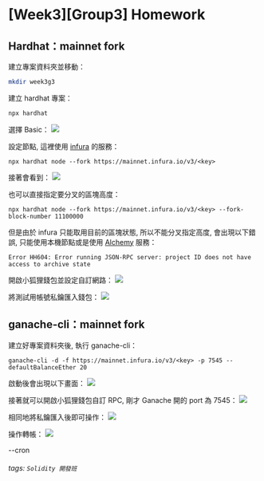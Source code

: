 # [Week3][Group3] Homework

## Hardhat：mainnet fork
建立專案資料夾並移動：
```sh
mkdir week3g3
```
建立 hardhat 專案：
```sh
npx hardhat
```
選擇 Basic：
![](https://i.imgur.com/hcyGWOz.png)


設定節點, 這裡使用 [infura](https://infura.io/) 的服務：
```
npx hardhat node --fork https://mainnet.infura.io/v3/<key>
```

接著會看到：
![](https://i.imgur.com/UNijGHk.png)


也可以直接指定要分叉的區塊高度：
```
npx hardhat node --fork https://mainnet.infura.io/v3/<key> --fork-block-number 11100000
```

但是由於 infura 只能取用目前的區塊狀態, 所以不能分叉指定高度, 會出現以下錯誤, 只能使用本機節點或是使用 [Alchemy](https://www.alchemy.com/) 服務：
```
Error HH604: Error running JSON-RPC server: project ID does not have access to archive state
```

開啟小狐狸錢包並設定自訂網路：
![](https://i.imgur.com/0Foolsg.png)

將測試用帳號私鑰匯入錢包：
![](https://i.imgur.com/8umhYRr.png)

## ganache-cli：mainnet fork
建立好專案資料夾後, 執行 ganache-cli：
```
ganache-cli -d -f https://mainnet.infura.io/v3/<key> -p 7545 --defaultBalanceEther 20
```
啟動後會出現以下畫面：
![](https://i.imgur.com/xxVgRJc.png)

接著就可以開啟小狐狸錢包自訂 RPC, 剛才 Ganache 開的 port 為 7545：
![](https://i.imgur.com/vQHnDOG.png)

相同地將私鑰匯入後即可操作：
![](https://i.imgur.com/p154RaM.png)

操作轉帳：
![](https://i.imgur.com/E3qfp9U.png)


--cron

###### tags: `Solidity 開發班`